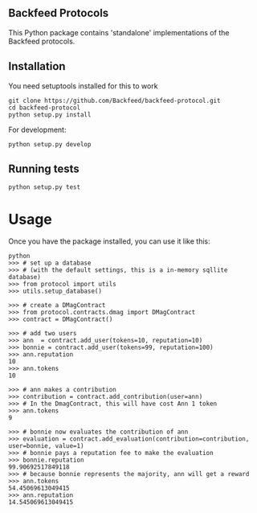 Backfeed Protocols 
--------------------------------

This Python package contains 'standalone' implementations of the Backfeed protocols.

## Installation

You need setuptools installed for this to work

    git clone https://github.com/Backfeed/backfeed-protocol.git
    cd backfeed-protocol
    python setup.py install

For development:

    python setup.py develop

## Running tests

    python setup.py test


# Usage

Once you have the package installed, you can use it like this:

    python
    >>> # set up a database
    >>> # (with the default settings, this is a in-memory sqllite database)
    >>> from protocol import utils
    >>> utils.setup_database()
    
    >>> # create a DMagContract
    >>> from protocol.contracts.dmag import DMagContract
    >>> contract = DMagContract()
    
    >>> # add two users
    >>> ann  = contract.add_user(tokens=10, reputation=10) 
    >>> bonnie = contract.add_user(tokens=99, reputation=100)
    >>> ann.reputation
    10
    >>> ann.tokens
    10
    
    >>> # ann makes a contribution
    >>> contribution = contract.add_contribution(user=ann)
    >>> # In the DmagContract, this will have cost Ann 1 token
    >>> ann.tokens
    9
    
    >>> # bonnie now evaluates the contribution of ann
    >>> evaluation = contract.add_evaluation(contribution=contribution, user=bonnie, value=1)
    >>> # bonnie pays a reputation fee to make the evaluation
    >>> bonnie.reputation
    99.90692517849118
    >>> # because bonnie represents the majority, ann will get a reward
    >>> ann.tokens
    54.45069613049415
    >>> ann.reputation
    14.545069613049415

